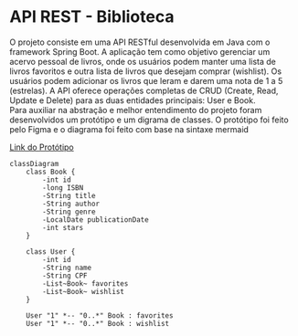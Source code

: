 # API REST - Biblioteca 
<p>O projeto consiste em uma API RESTful desenvolvida em Java com o framework Spring Boot. A aplicação tem como objetivo gerenciar um acervo pessoal de livros, onde os usuários podem manter uma lista de livros favoritos e outra lista de livros que desejam comprar (wishlist). Os usuários podem adicionar os livros que leram e darem uma nota de 1 a 5 (estrelas). A API oferece operações completas de CRUD (Create, Read, Update e Delete) para as duas entidades principais: User e Book. 
<br>Para auxiliar na abstração e melhor entendimento do projeto foram desenvolvidos um protótipo e um digrama de classes. O protótipo foi feito pelo Figma e o diagrama foi feito com base na sintaxe mermaid</p>
<a href="https://drive.google.com/file/d/1ROQKl-DViSmt8UlK6o8ymMHjD2BxGrDO/view?usp=sharing">Link do Protótipo</a> 

```mermaid
classDiagram
    class Book {
        -int id
        -long ISBN
        -String title
        -String author
        -String genre
        -LocalDate publicationDate
        -int stars
    }

    class User {
        -int id
        -String name
        -String CPF
        -List~Book~ favorites
        -List~Book~ wishlist
    }

    User "1" *-- "0..*" Book : favorites
    User "1" *-- "0..*" Book : wishlist
````
